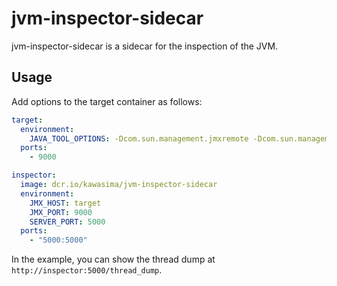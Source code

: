 # jvm-inspector-sidecar

jvm-inspector-sidecar is a sidecar for the inspection of the JVM.

## Usage

Add options to the target container as follows:

```yaml
target:
  environment:
    JAVA_TOOL_OPTIONS: -Dcom.sun.management.jmxremote -Dcom.sun.management.jmxremote.port=9000 -Dcom.sun.management.jmxremote.ssl=false -Dcom.sun.management.jmxremote.authenticate=false
  ports:
    - 9000

inspector:
  image: dcr.io/kawasima/jvm-inspector-sidecar
  environment:
    JMX_HOST: target
    JMX_PORT: 9000
    SERVER_PORT: 5000
  ports:
    - "5000:5000"
``` 

In the example, you can show the thread dump at `http://inspector:5000/thread_dump`. 